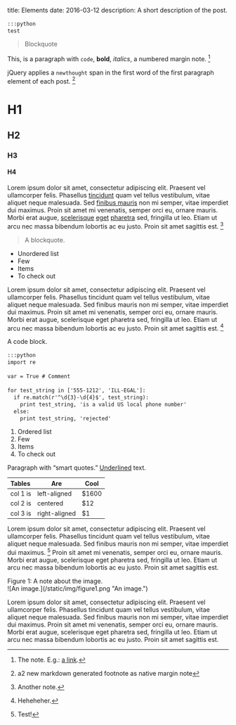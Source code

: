 title: Elements
date: 2016-03-12
description: A short description of the post.

    :::python
    test

> Blockquote

<!-- wrap This in <span> -->
This, is a paragraph with `code`, **bold**, *italics*, a numbered margin note. [^firstnote]

jQuery applies a `newthought` span in the first word of the first paragraph element of each post. [^asd]

# H1
## H2
### H3
#### H4

Lorem ipsum dolor sit amet, consectetur adipiscing elit. Praesent vel ullamcorper felis. Phasellus <a href="#">tincidunt</a> quam vel tellus vestibulum, vitae aliquet neque malesuada. Sed <a href="#">finibus mauris</a> non mi semper, vitae imperdiet dui maximus. Proin sit amet mi venenatis, semper orci eu, ornare mauris. Morbi erat augue, <a href="#">scelerisque</a> <a href="#">eget</a> <a href="#">pharetra</a> sed, fringilla ut leo. Etiam ut arcu nec massa bibendum lobortis ac eu justo. Proin sit amet sagittis est. [^note]

> A blockquote.

* Unordered list
* Few
* Items
* To check out

Lorem ipsum dolor sit amet, consectetur adipiscing elit. Praesent vel ullamcorper felis. Phasellus tincidunt quam vel tellus vestibulum, vitae aliquet neque malesuada. Sed finibus mauris non mi semper, vitae imperdiet dui maximus. Proin sit amet mi venenatis, semper orci eu, ornare mauris. Morbi erat augue, scelerisque eget pharetra sed, fringilla ut leo. Etiam ut arcu nec massa bibendum lobortis ac eu justo. Proin sit amet sagittis est. [^stuff]

A code block.
    
    :::python
    import re

    var = True # Comment

    for test_string in ['555-1212', 'ILL-EGAL']:
      if re.match(r'^\d{3}-\d{4}$', test_string):
        print test_string, 'is a valid US local phone number'
      else:
        print test_string, 'rejected'

1. Ordered list
2. Few
3. Items
4. To check out

Paragraph with “smart quotes.” <u>Underlined</u> text.

| Tables   |      Are      |  Cool |
|:---------|---------------|-------|
| col 1 is |  left-aligned | $1600 |
| col 2 is |    centered   |   $12 |
| col 3 is | right-aligned |    $1 |

Lorem ipsum dolor sit amet, consectetur adipiscing elit. Praesent vel ullamcorper felis. Phasellus tincidunt quam vel tellus vestibulum, vitae aliquet neque malesuada. Sed finibus mauris non mi semper, vitae imperdiet dui maximus. [^inlinen] Proin sit amet mi venenatis, semper orci eu, ornare mauris. Morbi erat augue, scelerisque eget pharetra sed, fringilla ut leo. Etiam ut arcu nec massa bibendum lobortis ac eu justo. Proin sit amet sagittis est.

<figcaption>Figure 1: A note about the image.</figcaption>
![An image.](/static/img/figure1.png "An image.")

Lorem ipsum dolor sit amet, consectetur adipiscing elit. Praesent vel ullamcorper felis. Phasellus tincidunt quam vel tellus vestibulum, vitae aliquet neque malesuada. Sed finibus mauris non mi semper, vitae imperdiet dui maximus. Proin sit amet mi venenatis, semper orci eu, ornare mauris. Morbi erat augue, scelerisque eget pharetra sed, fringilla ut leo. Etiam ut arcu nec massa bibendum lobortis ac eu justo. Proin sit amet sagittis est.

[^firstnote]: The note. E.g.: <a href="#">a link</a>.
[^asd]: a2 new markdown generated footnote as native margin note
[^note]: Another note.
[^stuff]: Heheheher.
[^inlinen]: Test!
